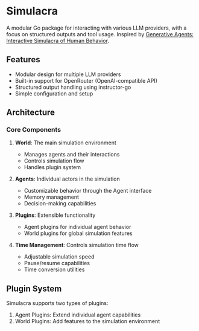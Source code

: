 # Simulacra

A modular Go package for interacting with various LLM providers, with a focus on structured outputs and tool usage.
Inspired by [Generative Agents: Interactive Simulacra of Human Behavior](https://arxiv.org/abs/2309.08508).

## Features

- Modular design for multiple LLM providers
- Built-in support for OpenRouter (OpenAI-compatible API)
- Structured output handling using instructor-go
- Simple configuration and setup

## Architecture

### Core Components

1. **World**: The main simulation environment
   - Manages agents and their interactions
   - Controls simulation flow
   - Handles plugin system

2. **Agents**: Individual actors in the simulation
   - Customizable behavior through the Agent interface
   - Memory management
   - Decision-making capabilities

3. **Plugins**: Extensible functionality
   - Agent plugins for individual agent behavior
   - World plugins for global simulation features

4. **Time Management**: Controls simulation time flow
   - Adjustable simulation speed
   - Pause/resume capabilities
   - Time conversion utilities

## Plugin System

Simulacra supports two types of plugins:

1. Agent Plugins: Extend individual agent capabilities
2. World Plugins: Add features to the simulation environment


